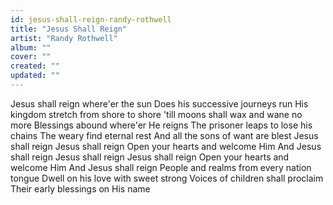 ```yaml
---
id: jesus-shall-reign-randy-rothwell
title: "Jesus Shall Reign"
artist: "Randy Rothwell"
album: ""
cover: ""
created: ""
updated: ""
---
```


Jesus shall reign where'er the sun
Does his successive journeys run
His kingdom stretch from shore to shore
'till moons shall wax and wane no more
Blessings abound where'er He reigns
The prisoner leaps to lose his chains
The weary find eternal rest
And all the sons of want are blest
Jesus shall reign
Jesus shall reign
Open your hearts and welcome Him
And Jesus shall rеign
Jesus shall reign
Jesus shall rеign
Open your hearts and welcome Him
And Jesus shall reign
People and realms from every nation tongue
Dwell on his love with sweet strong
Voices of children shall proclaim
Their early blessings on His name